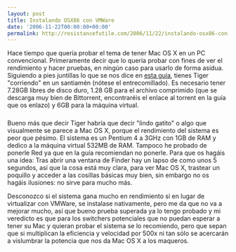 ```yaml
---
layout: post
title: Instalando OSX86 con VMWare
date: '2006-11-22T00:00:00+00:00'
permalink: http://resistancefutile.com/2006/11/22/instalando-osx86-con-vmware/
---
```

Hace tiempo que quería probar el tema de tener Mac OS X en un PC convencional. Primeramente decir que lo quería probar con fines de ver el rendimiento y hacer pruebas, en ningún caso para usarlo de forma asidua. Siguiendo a pies juntillas lo que se nos dice en <a href="http://www.aegisryan.com/2005/09/11/simplest-installation-of-mac-osx86-in-vmware/">esta guía</a>, tienes Tiger "corriendo" en un santiamén (nótese el entrecomillado). Es necesario tener 7.28GB libres de disco duro, 1.28 GB para el archivo comprimido (que se descarga muy bien de Bittorrent, encontraréis el enlace al torrent en la guía que os enlazo) y 6GB para la máquina virtual.

<a href="http://www.aegisryan.com/2005/09/11/simplest-installation-of-mac-osx86-in-vmware/"><img style="display:block; margin:0px auto 10px; text-align:center;cursor:pointer; cursor:hand;" src="http://photos1.blogger.com/blogger2/4553/2422/1600/tigerx86.png" border="0" alt="" /></a> Bueno más que decir Tiger habría que decir "lindo gatito" o algo que visualmente se parece a Mac OS X, porque el rendimiento del sistema es peor que pésimo. El sistema es un Pentium 4 a 3GHz con 1GB de RAM y dedico a la máquina virtual 532MB de RAM. Tampoco he probado de ponerle Red ya que en la guía recomiendan no ponerle. Para que os hagáis una idea: Tras abrir una ventana de Finder hay un lapso de como unos 5 segundos, así que la cosa está muy clara, para ver Mac OS X, trastear un poquillo y acceder a las cosillas básicas muy bien, sin embargo no os hagáis ilusiones: no sirve para mucho más. 

Desconozco si el sistema gana mucho en rendimiento si en lugar de virtualizar con VMWare, se instalase nativamente, pero me da que no va a mejorar mucho, así que bueno prueba superada ya lo tengo probado y mi veredicto es que para los switchers potenciales que no puedan esperar a tener su Mac y quieran probar el sistema se lo recomiendo, pero que sepan que si multiplican la eficiencia y velocidad por 500x ni tan sólo se acercarán a vislumbrar la potencia que nos da Mac OS X a los maqueros.
